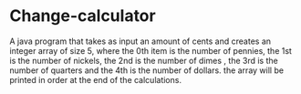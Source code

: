 # Change-calculator
A java program that takes as input an amount of cents and creates an integer array of size 5, where the 0th item is the number of pennies, the 1st is the number of nickels, the 2nd is the number of dimes , the 3rd is the number of quarters and the 4th is the number of dollars. the array will be printed in order at the end of the calculations.
